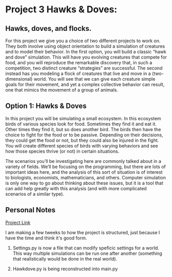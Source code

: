 # Project 3 Hawks & Doves:

## Hawks, doves, and flocks.

For this project we give you a choice of two different projects to work on. They both involve using object orientation to build a simulation of creatures and to model their behavior. In the first option, you will build a classic “hawk and dove” simulation. This will have you evolving creatures that compete for food, and you will reproduce the remarkable discovery that, in such a competition, two distinct creature “strategies” are successful. The second instead has you modeling a flock of creatures that live and move in a (two-dimensional) world. You will see that we can give each creature simple goals for their movement, and yet a complex collective behavior can result, one that mimics the movement of a group of animals.

## Option 1: Hawks & Doves

In this project you will be simulating a small ecosystem. In this ecosystem birds of various species look for food. Sometimes they find it and eat it. Other times they find it, but so does another bird. The birds then have the choice to fight for the food or to be passive. Depending on their decisions, they could get the food or not, but they could also be injured in the fight. You will create different species of birds with varying behaviors and see how those species thrive (or not) in certain situations.

The scenarios you’ll be investigating here are commonly talked about in a variety of fields. We’ll be focusing on the programming, but there are lots of important ideas here, and the analysis of this sort of situation is of interest to biologists, economists, mathematicians, and others. Computer simulation is only one way to go about thinking about these issues, but it is a tool that can add help greatly with this analysis (and with more complicated scenarios of a similar type).

## Personal Notes

[Project Link](https://jimfix.github.io/csci121/assign/project3/hawkdove.html)

I am making a few tweeks to how the project is structured, just because I have the time and think it's good form.

1. Settings.py is now a file that can modify speficic settings for a world. This way multiple simulations can be run one after another (something that realistically would be done in the real world).

2. Hawkdove.py is being reconstructed into main.py
